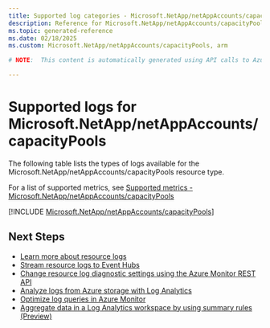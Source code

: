 ```yaml
---
title: Supported log categories - Microsoft.NetApp/netAppAccounts/capacityPools
description: Reference for Microsoft.NetApp/netAppAccounts/capacityPools in Azure Monitor Logs.
ms.topic: generated-reference
ms.date: 02/18/2025
ms.custom: Microsoft.NetApp/netAppAccounts/capacityPools, arm

# NOTE:  This content is automatically generated using API calls to Azure. Any edits made on these files will be overwritten in the next run of the script. 

---
```





# Supported logs for Microsoft.NetApp/netAppAccounts/capacityPools  
The following table lists the types of logs available for the Microsoft.NetApp/netAppAccounts/capacityPools resource type.
  
  
  
For a list of supported metrics, see [Supported metrics - Microsoft.NetApp/netAppAccounts/capacityPools](../supported-metrics/microsoft-netapp-netappaccounts-capacitypools-metrics.md)  
  

  
[!INCLUDE [Microsoft.NetApp/netAppAccounts/capacityPools](~/reusable-content/ce-skilling/azure/includes/azure-monitor/reference/logs/microsoft-netapp-netappaccounts-capacitypools-logs-include.md)]  
  

## Next Steps

* [Learn more about resource logs](/azure/azure-monitor/essentials/platform-logs-overview)
* [Stream resource logs to Event Hubs](/azure/azure-monitor/essentials/resource-logs#send-to-azure-event-hubs)
* [Change resource log diagnostic settings using the Azure Monitor REST API](/rest/api/monitor/diagnosticsettings)
* [Analyze logs from Azure storage with Log Analytics](/azure/azure-monitor/essentials/resource-logs#send-to-log-analytics-workspace)
* [Optimize log queries in Azure Monitor](/azure/azure-monitor/logs/query-optimization)
* [Aggregate data in a Log Analytics workspace by using summary rules (Preview)](/azure/azure-monitor/logs/summary-rules)
